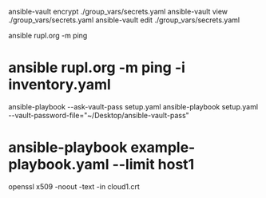 ansible-vault encrypt ./group_vars/secrets.yaml
ansible-vault view ./group_vars/secrets.yaml
ansible-vault edit ./group_vars/secrets.yaml

ansible rupl.org -m ping
# ansible rupl.org -m ping -i inventory.yaml

ansible-playbook --ask-vault-pass setup.yaml
ansible-playbook setup.yaml --vault-password-file="~/Desktop/ansible-vault-pass"
# ansible-playbook example-playbook.yaml --limit host1

openssl x509 -noout -text -in cloud1.crt